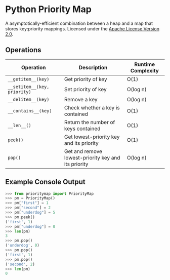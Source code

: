 # Python Priority Map

A asymptotically-efficient combination between a heap and a map that stores key:priority mappings. Licensed under the [Apache License Version 2.0](https://www.apache.org/licenses/LICENSE-2.0).

## Operations
| Operation | Description | Runtime Complexity |
|---|---|---|
| `__getitem__(key)` | Get priority of key | O(1) |
| `__setitem__(key, priority)` | Set priority of key | O(log n) |
| `__delitem__(key)` | Remove a key | O(log n) |
| `__contains__(key)` | Check whether a key is contained | O(1) |
| `__len__()` | Return the number of keys contained | O(1) |
| `peek()` | Get lowest-priority key and its priority | O(1) |
| `pop()` | Get and remove lowest-priority key and its priority | O(log n) |

## Example Console Output
```py
>>> from prioritymap import PriorityMap
>>> pm = PriorityMap()
>>> pm["first"] = 1
>>> pm["second"] = 2
>>> pm["underdog"] = 5
>>> pm.peek()
('first', 1)
>>> pm["underdog"] = 0
>>> len(pm)
3
>>> pm.pop()
('underdog', 0)
>>> pm.pop()
('first', 1)
>>> pm.pop()
('second', 2)
>>> len(pm)
0
```
